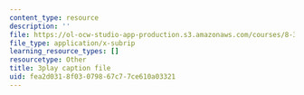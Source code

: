 ```yaml
---
content_type: resource
description: ''
file: https://ol-ocw-studio-app-production.s3.amazonaws.com/courses/8-333-statistical-mechanics-i-statistical-mechanics-of-particles-fall-2013/fea2d0318f03079867c77ce610a03321_EQB2Pw0lWRU.srt
file_type: application/x-subrip
learning_resource_types: []
resourcetype: Other
title: 3play caption file
uid: fea2d031-8f03-0798-67c7-7ce610a03321
---
```

